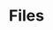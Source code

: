 ---
layout: flashcard-topic
# Main card
title: Files
main_card_title: Java Files
main_card_bg: '#6586c3'
# Other cards
card_bg: '#9aacd5'
cards:
  - title: Path Class
    description: Path class represents the path of a file or directory in Java
  - title: Paths.get()
    description: A method used to create a Path object in Java
  - title: Predicate
    description: Predicate is a functional interface that takes one argument and returns a boolean
  - title: BiPredicate
    description: Takes two arguments and returns a boolean
  - title: Files Class
    description: Provides static utility methods for performing file and directory operations
  - title: Files.find()
    description: Used to search for files or directories recursively in Java
  - title: Files.lines()
    description: Read all lines of a file as a Stream using Files.lines() in Java
  - title: Files.write()
    description: Writes bytes to a file in Java
---